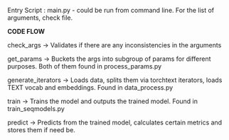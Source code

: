 Entry Script : main.py - could be run from command line. For the list of arguments, check file. 

<b>CODE FLOW</b>

check_args -> Validates if there are any inconsistencies in the arguments

get_params -> Buckets the args into subgroup of params for different purposes. Both of them found in process_params.py

generate_iterators -> Loads data, splits them via torchtext iterators, loads TEXT vocab and embeddings. Found in data_process.py

train -> Trains the model and outputs the trained model. Found in train_seqmodels.py

predict -> Predicts from the trained model, calculates certain metrics and stores them if need be.

